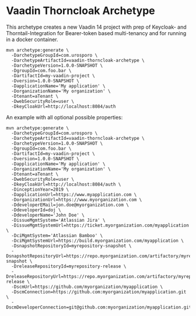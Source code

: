 Vaadin Thorncloak Archetype
===========================

This archetype creates a new Vaadin 14 project with prep of Keycloak- and Thorntail-Integration for Bearer-token based multi-tenancy and for running in a docker container.

    mvn archetype:generate \
      -DarchetypeGroupId=com.urosporo \
      -DarchetypeArtifactId=vaadin-thorncloak-archetype \
      -DarchetypeVersion=1.0.0-SNAPSHOT \
      -DgroupId=com.foo.bar \
      -DartifactId=my-vaadin-project \
      -Dversion=1.0.0-SNAPSHOT \
      -DapplicationName='My application' \
      -DorganizationName='My organization' \
      -Dtenant=aTenant \
      -DwebSecurityRole=user \
      -DkeyCloakUrl=http://localhost:8084/auth


An example with all optional possible properties:

    mvn archetype:generate \
      -DarchetypeGroupId=com.urosporo \
      -DarchetypeArtifactId=vaadin-thorncloak-archetype \
      -DarchetypeVersion=1.0.0-SNAPSHOT \
      -DgroupId=com.foo.bar \
      -DartifactId=my-vaadin-project \
      -Dversion=1.0.0-SNAPSHOT \
      -DapplicationName='My application' \
      -DorganizationName='My organization' \
      -Dtenant=aTenant \
      -DwebSecurityRole=user \
      -DkeyCloakUrl=http://localhost:8084/auth \
      -DinceptionYear=2019 \
      -DapplicationUrl=https://www.myapplication.com \
      -DorganizationUrl=https://www.myorganization.com \
      -DdeveloperEMail=jon.doe@myorganization.com \
      -DdeveloperId=doj \
      -DdeveloperName='John Doe' \
      -DissueMgmtSystem='Atlassian Jira' \
      -DissueMgmtSystemUrl=https://ticket.myorganization.com/myapplication \
      -DciMgmtSystem='Atlassian Bamboo' \
      -DciMgmtSystemUrl=https://build.myorganization.com/myapplication \
      -DsnapshotRepositoryId=myrepository-snapshot \
      -DsnapshotRepositoryUrl=https://repo.myorganization.com/artifactory/myrepository-snapshot \
      -DreleaseRepositoryId=myrepository-release \
      -DreleaseRepositoryUrl=https://repo.myorganization.com/artifactory/myrepository-release \
      -DscmUrl=https://github.com/myorganization/myapplication \
      -DscmConnection=https://github.com:myorganization/myapplication.git \
      -DscmDeveloperConnection=git@github.com:myorganization/myapplication.git
